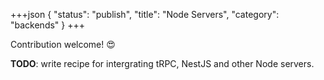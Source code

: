 +++json
{
  "status": "publish",
  "title": "Node Servers",
  "category": "backends"
}
+++

Contribution welcome! 😍

**TODO**: write recipe for intergrating tRPC, NestJS and other Node servers.
